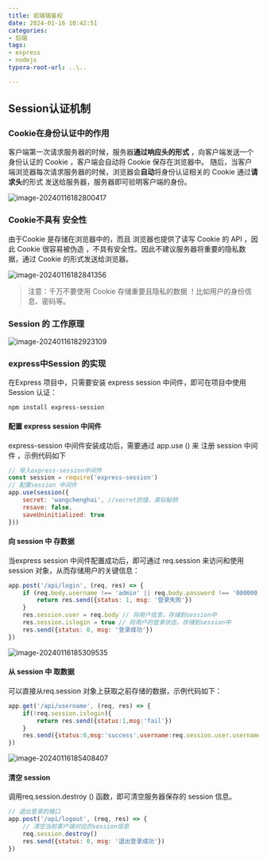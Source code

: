 ```yaml
---
title: 前端端鉴权
date: 2024-01-16 10:42:51
categories:
- 后端
tags:
- express
- nodejs
typora-root-url: ..\..

---
```


## Session认证机制

### Cookie在身份认证中的作用
客户端第一次请求服务器的时候，服务器**通过响应头的形式** ，向客户端发送一个身份认证的 Cookie ，客户端会自动将 Cookie 保存在浏览器中。
随后，当客户端浏览器每次请求服务器的时候，浏览器会**自动**将身份认证相关的 Cookie 通过**请求头**的形式 发送给服务器，服务器即可验明客户端的身份。

![image-20240116182800417](/image/express/image-20240116182800417.png)

### Cookie不具有 安全性
由于Cookie 是存储在浏览器中的，而且 浏览器也提供了读写 Cookie 的 API ，因此 Cookie 很容易被伪造 ，不具有安全性。因此不建议服务器将重要的隐私数据，通过 Cookie 的形式发送给浏览器。

![image-20240116182841356](/image/express/image-20240116182841356.png)

>注意：千万不要使用 Cookie 存储重要且隐私的数据 ！比如用户的身份信息、密码等。

### Session 的 工作原理

![image-20240116182923109](/image/express/image-20240116182923109.png)

### express中Session 的实现

在Express 项目中，只需要安装 express session 中间件，即可在项目中使用 Session 认证：

```shell
npm install express-session
```

#### 配置 express session 中间件

express-session 中间件安装成功后，需要通过 app.use () 来 注册 session 中间件 ，示例代码如下

```js
// 导入express-session中间件
const session = require('express-session')
// 配置session 中间件
app.use(session({
    secret: 'wangchenghai', //secret的值，类似秘钥
    resave: false,
    saveUninitialized: true
}))
```

#### 向 session 中 存数据

当express session 中间件配置成功后，即可通过 req.session 来访问和使用 session 对象，从而存储用户的关键信息：

```js
app.post('/api/login', (req, res) => {
    if (req.body.username !== 'admin' || req.body.password !== '000000') {
        return res.send({status: 1, msg: '登录失败'})
    }
    res.session.user = req.body // 将用户信息，存储到session中
    res.session.islogin = true // 将用户的登录状态，存储到session中
    res.send({status: 0, msg: '登录成功'})
})
```

![image-20240116185309535](/image/express/image-20240116185309535.png)

#### 从 session 中 取数据

可以直接从req.session 对象上获取之前存储的数据，示例代码如下：

```js
app.get('/api/username', (req, res) => {
    if(!req.session.islogin){
        return res.send({status:1,msg:'fail'})
    }
    res.send({status:0,msg:'success',username:req.session.user.username})
})
```

![image-20240116185408407](/image/express/image-20240116185408407.png)

#### 清空 session

调用req.session.destroy () 函数，即可清空服务器保存的 session 信息。

```js
// 退出登录的接口
app.post('/api/logout', (req, res) => {
    // 清空当前客户端对应的session信息
    req.session.destroy()
    res.send({status: 0, msg: '退出登录成功'})
})
```

